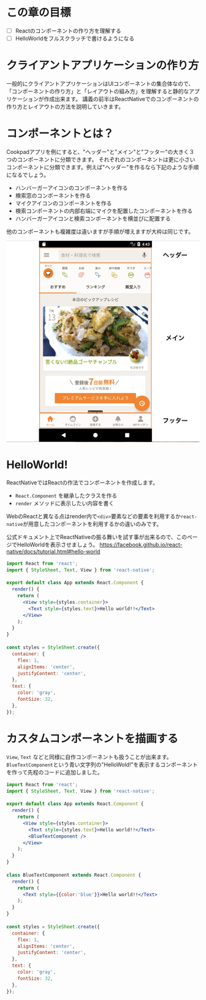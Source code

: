 # この章の目標

- [ ] Reactのコンポーネントの作り方を理解する
- [ ] HelloWorldをフルスクラッチで書けるようになる

# クライアントアプリケーションの作り方

一般的にクライアントアプリケーションはUIコンポーネントの集合体なので、「コンポーネントの作り方」と「レイアウトの組み方」を理解すると静的なアプリケーションが作成出来ます。
講義の前半はReactNativeでのコンポーネントの作り方とレイアウトの方法を説明していきます。

# コンポーネントとは？

Cookpadアプリを例にすると、"ヘッダー"と"メイン"と"フッター"の大きく３つのコンポーネントに分類できます。
それぞれのコンポーネントは更に小さいコンポーネントに分類できます。例えば"ヘッダー"を作るなら下記のような手順になるでしょう。

- ハンバーガーアイコンのコンポーネントを作る
- 検索窓のコンポーネントを作る
- マイクアイコンのコンポーネントを作る
- 検索コンポーネントの内部右端にマイクを配置したコンポーネントを作る
- ハンバーガーアイコンと検索コンポーネントを横並びに配置する

他のコンポーネントも複雑度は違いますが手順が増えますが大枠は同じです。

<img src="images/02-01.png" width=600 />

# HelloWorld!

ReactNativeではReactの作法でコンポーネントを作成します。

- `React.Component` を継承したクラスを作る
- `render` メソッドに表示したい内容を書く

WebのReactと異なる点はrender内で`<div>`要素などの要素を利用するか`react-native`が用意したコンポーネントを利用するかの違いのみです。

公式ドキュメント上でReactNativeの振る舞いを試す事が出来るので、このページでHelloWorldを表示させましょう。
https://facebook.github.io/react-native/docs/tutorial.html#hello-world

```jsx
import React from 'react';
import { StyleSheet, Text, View } from 'react-native';

export default class App extends React.Component {
  render() {
    return (
      <View style={styles.container}>
        <Text style={styles.text}>Hello world!!</Text>
      </View>
    );
  }
}

const styles = StyleSheet.create({
  container: {
    flex: 1,
    alignItems: 'center',
    justifyContent: 'center',
  },
  text: {
    color: 'gray',
    fontSize: 32,
  },
});
```

# カスタムコンポーネントを描画する

`View`, `Text` などと同様に自作コンポーネントも扱うことが出来ます。`BlueTextComponent`という青い文字列の"HelloWold!"を表示するコンポーネントを作って先程のコードに追加しました。

```jsx
import React from 'react';
import { StyleSheet, Text, View } from 'react-native';

export default class App extends React.Component {
  render() {
    return (
      <View style={styles.container}>
        <Text style={styles.text}>Hello world!!</Text>
        <BlueTextComponent />
      </View>
    );
  }
}

class BlueTextComponent extends React.Component {
  render() {
    return (
      <Text style={{color:'blue'}}>Hello world!!</Text>
    );
  }
}

const styles = StyleSheet.create({
  container: {
    flex: 1,
    alignItems: 'center',
    justifyContent: 'center',
  },
  text: {
    color: 'gray',
    fontSize: 32,
  },
});

```
